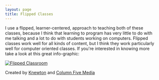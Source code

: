 ```yaml
---
layout: page
title: Flipped Classes
---
```


I use a flipped, learner-centered, approach to teaching both of
these classes, because I think that learning to program has very little
to do with me talking and a lot to do with students working on
computers. Flipped classes work well for all kinds of content, but I
think they work particularly well for computer oriented classes. If
you're interested in knowing more take a look at this great
info-graphic:

[![Flipped
Classroom](http://knewton.marketing.s3.amazonaws.com/images/infographics/flipped-classroom.jpg "Flipped Classroom")](http://www.knewton.com/flipped-classroom/)

Created by [Knewton](http://www.knewton.com/) and [Column Five
Media](http://columnfivemedia.com/)
